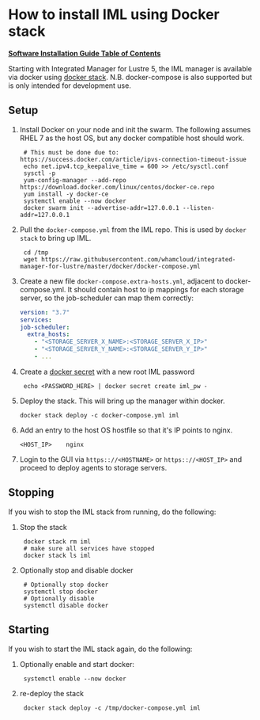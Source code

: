 # How to install IML using Docker stack

[**Software Installation Guide Table of Contents**](ig_TOC.md)

Starting with Integrated Manager for Lustre 5, the IML manager is available via docker using [docker stack](https://docs.docker.com/get-started/part5/). N.B. docker-compose is also supported but is only intended for development use.

## Setup

1. Install Docker on your node and init the swarm. The following assumes RHEL 7 as the host OS, but any docker compatible host should work.

   ```shell
    # This must be done due to: https://success.docker.com/article/ipvs-connection-timeout-issue
    echo net.ipv4.tcp_keepalive_time = 600 >> /etc/sysctl.conf
    sysctl -p
    yum-config-manager --add-repo https://download.docker.com/linux/centos/docker-ce.repo
    yum install -y docker-ce
    systemctl enable --now docker
    docker swarm init --advertise-addr=127.0.0.1 --listen-addr=127.0.0.1
   ```

1. Pull the `docker-compose.yml` from the IML repo. This is used by `docker stack` to bring up IML.

   ```shell
    cd /tmp
    wget https://raw.githubusercontent.com/whamcloud/integrated-manager-for-lustre/master/docker/docker-compose.yml
   ```

1. Create a new file `docker-compose.extra-hosts.yml`, adjacent to docker-compose.yml. It should contain host to ip mappings for each storage server, so the job-scheduler can map them correctly:

   ```yaml
   version: "3.7"
   services:
   job-scheduler:
     extra_hosts:
       - "<STORAGE_SERVER_X_NAME>:<STORAGE_SERVER_X_IP>"
       - "<STORAGE_SERVER_Y_NAME>:<STORAGE_SERVER_Y_IP>"
       - ...
   ```

1. Create a [docker secret](https://docs.docker.com/engine/swarm/secrets/) with a new root IML password

   ```shell
    echo <PASSWORD_HERE> | docker secret create iml_pw -
   ```

1. Deploy the stack. This will bring up the manager within docker.

   ```shell
   docker stack deploy -c docker-compose.yml iml
   ```

1. Add an entry to the host OS hostfile so that it's IP points to nginx.

   ```shell
   <HOST_IP>	nginx
   ```

1. Login to the GUI via `https:://<HOSTNAME>` or `https:://<HOST_IP>` and proceed to deploy agents to storage servers.

## Stopping

If you wish to stop the IML stack from running, do the following:

1. Stop the stack

   ```shell
    docker stack rm iml
    # make sure all services have stopped
    docker stack ls iml
   ```

1. Optionally stop and disable docker

   ```shell
    # Optionally stop docker
    systemctl stop docker
    # Optionally disable
    systemctl disable docker
   ```

## Starting

If you wish to start the IML stack again, do the following:

1. Optionally enable and start docker:

   ```shell
    systemctl enable --now docker
   ```

1. re-deploy the stack

   ```shell
    docker stack deploy -c /tmp/docker-compose.yml iml
   ```
